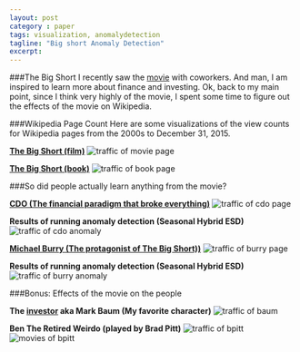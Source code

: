 ```yaml
---
layout: post
category : paper
tags: visualization, anomalydetection
tagline: "Big short Anomaly Detection"
excerpt: 
---
```


###The Big Short
I recently saw the [movie](https://en.wikipedia.org/wiki/The_Big_Short_(film)) with coworkers. And man, I am inspired to learn more about finance and investing. Ok, back to my main point, since I think very highly of the movie, I spent some time to figure out the effects of the movie on Wikipedia.

###Wikipedia Page Count
Here are some visualizations of the view counts for Wikipedia pages from the 2000s to December 31, 2015.

**[The Big Short (film)](https://en.wikipedia.org/wiki/The_Big_Short_(film))**
![traffic of movie page]({{site.imgrepo}}/bigshort_bigshortmovie.png)

**[The Big Short (book)](https://en.wikipedia.org/wiki/The_Big_Short)**
![traffic of book page]({{site.imgrepo}}/bigshort_bigshortbook.png)

###So did people actually learn anything from the movie?

**[CDO (The financial paradigm that broke everything)](https://en.wikipedia.org/wiki/Collateralized_debt_obligation)**
![traffic of cdo page]({{site.imgrepo}}/bigshort_cdo_ggplot.png)

**Results of running anomaly detection (Seasonal Hybrid ESD)**
![traffic of cdo anomaly]({{site.imgrepo}}/bigshort_cdo_anomaly.png)


**[Michael Burry (The protagonist of The Big Short))](https://en.wikipedia.org/wiki/Michael_Burry)**
![traffic of burry page]({{site.imgrepo}}/bigshort_mburry_ggplot.png)

**Results of running anomaly detection (Seasonal Hybrid ESD)**
![traffic of burry anomaly]({{site.imgrepo}}/bigshort_mburry_anomaly.png)

###Bonus: Effects of the movie on the people 

**The [investor](https://en.wikipedia.org/wiki/Steve_Eisman) aka Mark Baum (My favorite character)**
![traffic of baum]({{site.imgrepo}}/bigshort_mbaum.png)

**Ben The Retired Weirdo (played by Brad Pitt)**
![traffic of bpitt]({{site.imgrepo}}/bigshort_bpitt.png)
![movies of bpitt]({{site.imgrepo}}/bigshort_pitt_movies.png)
